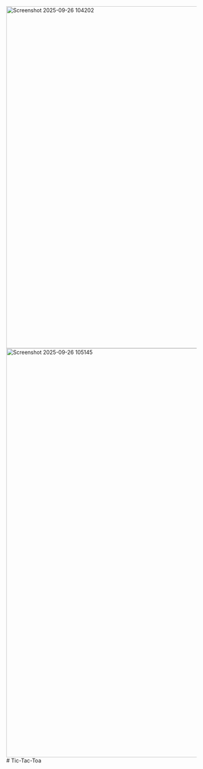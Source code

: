 <img width="1915" height="903" alt="Screenshot 2025-09-26 104202" src="https://github.com/user-attachments/assets/959521f3-56cd-41fa-a64f-efdaad5e84fc" />
<img width="1920" height="1080" alt="Screenshot 2025-09-26 105145" src="https://github.com/user-attachments/assets/6701312e-b0af-4623-8503-cb8694f1deb7" />
# Tic-Tac-Toa
